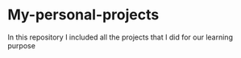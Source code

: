 # My-personal-projects
In this repository I included all the projects that I did for our learning purpose
